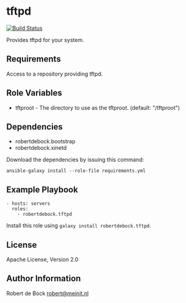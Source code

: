 tftpd
=========

[![Build Status](https://travis-ci.org/robertdebock.ansible-role-tftpd.svg?branch=master)](https://travis-ci.org/robertdebock/ansible-role-tftpd)

Provides tftpd for your system.

Requirements
------------

Access to a repository providing tftpd.

Role Variables
--------------

- tftproot - The directory to use as the tftproot. (default: "/tftproot")

Dependencies
------------

- robertdebock.bootstrap
- robertdebock.xinetd

Download the dependencies by issuing this command:
```
ansible-galaxy install --role-file requirements.yml
```

Example Playbook
----------------

```
- hosts: servers
  roles:
    - robertdebock.tftpd
```

Install this role using `galaxy install robertdebock.tftpd`.

License
-------

Apache License, Version 2.0

Author Information
------------------

Robert de Bock <robert@meinit.nl>
